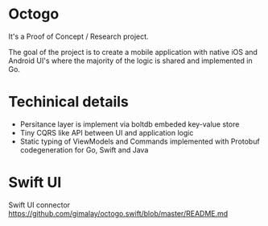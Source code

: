 # Octogo

It's a Proof of Concept / Research project. 

The goal of the project is to create a mobile application with native iOS and Android UI's where the majority of the logic is shared and implemented in Go. 

# Techinical details 
- Persitance layer is implement via boltdb embeded key-value store
- Tiny CQRS like API between UI and application logic 
- Static typing of ViewModels and Commands implemented with Protobuf codegeneration for Go, Swift and Java

# Swift UI 
Swift UI connector
https://github.com/gimalay/octogo.swift/blob/master/README.md

